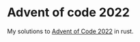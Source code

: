 # Advent of code 2022

My solutions to [Advent of Code 2022](https://adventofcode.com/2022) in rust.
